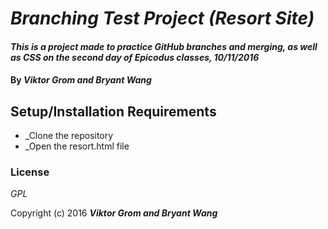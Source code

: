 # _Branching Test Project (Resort Site)_

#### _This is a project made to practice GitHub branches and merging, as well as CSS on the second day of Epicodus classes, 10/11/2016_

#### By _**Viktor Grom and Bryant Wang**_

## Setup/Installation Requirements

* _Clone the repository
* _Open the resort.html file


### License

*GPL*

Copyright (c) 2016 **_Viktor Grom and Bryant Wang_**
